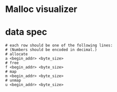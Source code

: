 # Malloc visualizer

# data spec

```
# each row should be one of the following lines:
# (Numbers should be encoded in decimal.)
# allocate
a <begin_addr> <byte_size>
# free
f <begin_addr> <byte_size>
# map
m <begin_addr> <byte_size>
# unmap
u <begin_addr> <byte_size>
```
